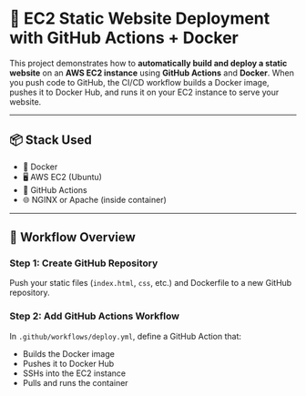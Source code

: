 # 🚀 EC2 Static Website Deployment with GitHub Actions + Docker

This project demonstrates how to **automatically build and deploy a static website** on an **AWS EC2 instance** using **GitHub Actions** and **Docker**. When you push code to GitHub, the CI/CD workflow builds a Docker image, pushes it to Docker Hub, and runs it on your EC2 instance to serve your website.

---

## 📦 Stack Used

- 🐳 Docker
- 🖥️ AWS EC2 (Ubuntu)
- 🔁 GitHub Actions
- 🌐 NGINX or Apache (inside container)

---

## 🔄 Workflow Overview

### Step 1: Create GitHub Repository

Push your static files (`index.html`, `css`, etc.) and Dockerfile to a new GitHub repository.

### Step 2: Add GitHub Actions Workflow

In `.github/workflows/deploy.yml`, define a GitHub Action that:

- Builds the Docker image
- Pushes it to Docker Hub
- SSHs into the EC2 instance
- Pulls and runs the container
